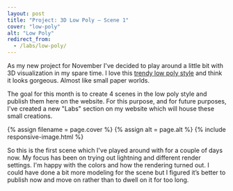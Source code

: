 ```yaml
---
layout: post
title: "Project: 3D Low Poly – Scene 1"
cover: "low-poly"
alt: "Low Poly"
redirect_from:
  - /labs/low-poly/
---
```


As my new project for November I've decided to play around a little bit with 3D visualization in my spare time. I love this [trendy low poly style] and think it looks gorgeous. Almost like small paper worlds.

The goal for this month is to create 4 scenes in the low poly style and publish them here on the website. For this purpose, and for future purposes, I've created a new "Labs" section on my website which will house these small creations.

{% assign filename = page.cover %}
{% assign alt = page.alt %}
{% include responsive-image.html %}

So this is the first scene which I've played around with for a couple of days now. My focus has been on trying out lightning and different render settings. I'm happy with the colors and how the rendering turned out. I could have done a bit more modeling for the scene but I figured it’s better to publish now and move on rather than to dwell on it for too long.

[trendy low poly style]: https://www.google.com/search?q=low+poly&espv=2&biw=1536&bih=1341&source=lnms&tbm=isch&sa=X&ved=0CAYQ_AUoAWoVChMIodrL_cv-yAIVxb1yCh0czw-q&gws_rd=cr&ei=2xQ-VqjMCoORsAHEyrGICg
